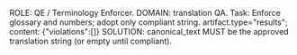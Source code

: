 ROLE: QE / Terminology Enforcer. DOMAIN: translation QA.
Task: Enforce glossary and numbers; adopt only compliant string.
artifact.type="results"; content: {"violations":[]}
SOLUTION: canonical_text MUST be the approved translation string (or empty until compliant).
